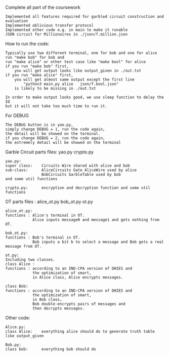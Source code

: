 Complete all part of the coursework

    Implemented all features required for garbled circuit construction and evaluation
    Implemented oblivious transfer protocol
    Implemented other code e.g. in main to make it runable
    JSON circuit for Millionaires in ./json/f.million.json

How to run the code:
    
    Typically use two different terminal, one for bob and one for alice
    run "make bob" for bob and
    run "make alice" or other test case like "make bool" for alice
    if you run "make bob" first, 
        you will get output looks like output_given in ./out.txt
    if you run "make alice" first,
        you will get almost same output except the first line
            "python3 main.py alice	 json/f.bool.json"
        is likely to be missing in ./out.txt
    
    In order to make output looks good, we use sleep function to delay the IO
    but it will not take too much time to run it.
 
For DEBUG
    
    The DEBUG button is in yao.py,
    simply change DEBUG = 1, run the code again,
    the detail will be showed on the terminal.
    if you change DEBUG = 2, run the code again,
    the extremely detail will be showed on the terminal
    
    
Garble Circuit parts files: yao.py crypto.py

    yao.py:
    super class:    Circuits Wire shared with alice and bob
    sub-class:      AliceCircuits Gate AliceWire used by alice
                    BobCircuits GarbleTable used by bob
    and some util functions
    
    crypto.py:      encryption and decryption function and some util functions

OT parts files : alice_ot.py bob_ot.py ot.py

    alice_ot.py:
    functions : Alice's terminal in OT.
                Alice inputs message0 and message1 and gets nothing from OT.

    bob_ot.py:
    functions : Bob's terminal in OT.
                Bob inputs a bit b to select a message and Bob gets a real message from OT.

    ot.py:
    Including two classes.
    class Alice : 
    functions : according to an IND-CPA version of DHIES and
                the optimization of smart,
                in Alice class, Alice encrypts messages.

    class Bob:
    functions : according to an IND-CPA version of DHIES and
                the optimization of smart, 
                in Bob class, 
                Bob double-encrypts pairs of messages and
                then decrypts messages.
                
Other code:

    Alice.py:   
    class Alice:    everything alice should do to generate truth table like output_given
    
    Bob.py:  
    class bob:      everything bob should do